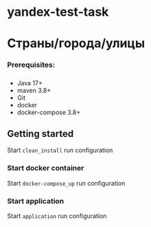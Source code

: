 # yandex-test-task
# Страны/города/улицы

### Prerequisites:
#####
- Java 17+
- maven 3.8+
- Git
- docker
- docker-compose 3.8+


## Getting started
Start `clean_install` run configuration

### Start docker container
Start `docker-compose_up` run configuration

### Start application
Start `application` run configuration